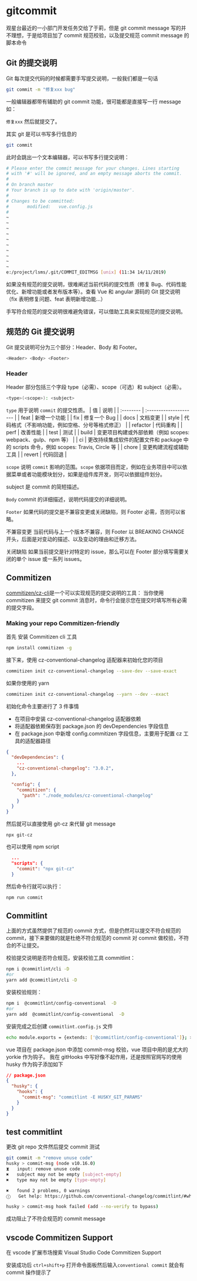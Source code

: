 # gitcommit

观星台最近的一小部门开发任务交给了于莉，但是 git commit message 写的并不理想，于是给项目加了 commit 规范校验，以及提交规范 commit message
的脚本命令

## Git 的提交说明

Git 每次提交代码的时候都需要手写提交说明，一般我们都是一句话

```bash
git commit -m "修复xxx bug"
```

一般编辑器都带有辅助的 git commit 功能，很可能都是直接写一行 message 如：

`修复xxx` 然后就提交了。

其实 git 是可以书写多行信息的

```bash
git commit
```

此时会跳出一个文本编辑器，可以书写多行提交说明：

```bash
# Please enter the commit message for your changes. Lines starting
# with '#' will be ignored, and an empty message aborts the commit.
#
# On branch master
# Your branch is up to date with 'origin/master'.
#
# Changes to be committed:
#       modified:   vue.config.js
#
~
~
~
~
~
~
~
~
~
~
e:/project/lsms/.git/COMMIT_EDITMSG [unix] (11:34 14/11/2019)
```

如果没有规范的提交说明，很难阐述当前代码的提交性质（修复 Bug、代码性能优化、新增功能或者发布版本等）。查看 Vue 和 angular 源码的 Git 提交说明（fix 表明修复问题、feat 表明新增功能...）

手写符合规范的提交说明很难避免错误，可以借助工具来实现规范的提交说明。

## 规范的 Git 提交说明

Git 提交说明可分为三个部分：Header、Body 和 Footer。

```js
<Header> <Body> <Footer>
```

### Header

Header 部分包括三个字段 type（必需）、scope（可选）和 subject（必需）。

```bash
<type>(<scope>): <subject>
```

`type` 用于说明 `commit` 的提交性质。
| 值 | 说明 |
| :-------- | :--------------------- |
| feat | 新增一个功能 |
| fix | 修复一个 Bug |
| docs | 文档变更 |
| style | 代码格式（不影响功能，例如空格、分号等格式修正） |
| refactor | 代码重构 |
| perf | 改善性能 |
| test | 测试 |
| build | 变更项目构建或外部依赖（例如 scopes: webpack、gulp、npm 等） |
| ci | 更改持续集成软件的配置文件和 package 中的 scripts 命令，例如 scopes: Travis, Circle 等 |
| chore | 变更构建流程或辅助工具 |
| revert | 代码回退 |

`scope` 说明 `commit` 影响的范围。`scope` 依据项目而定，例如在业务项目中可以依据菜单或者功能模块划分，如果是组件库开发，则可以依据组件划分。

subject 是 commit 的简短描述。

`Body`
commit 的详细描述，说明代码提交的详细说明。

`Footer`
如果代码的提交是不兼容变更或关闭缺陷，则 Footer 必需，否则可以省略。

不兼容变更
当前代码与上一个版本不兼容，则 Footer 以 BREAKING CHANGE 开头，后面是对变动的描述、以及变动的理由和迁移方法。

关闭缺陷
如果当前提交是针对特定的 issue，那么可以在 Footer 部分填写需要关闭的单个 issue 或一系列 issues。

## Commitizen

[commitizen/cz-cli](https://github.com/commitizen/cz-cli)是一个可以实现规范的提交说明的工具：
当你使用 commitizen 来提交 git commit 消息时，命令行会提示您在提交时填写所有必需的提交字段。

### Making your repo Commitizen-friendly

首先 安装 Commitizen cli 工具

```bash
npm install commitizen -g
```

接下来，使用 cz-conventional-changelog 适配器来初始化您的项目

```bash
commitizen init cz-conventional-changelog --save-dev --save-exact
```

如果你使用的 yarn

```bash
commitizen init cz-conventional-changelog --yarn --dev --exact
```

初始化命令主要进行了 3 件事情

- 在项目中安装 cz-conventional-changelog 适配器依赖
- 将适配器依赖保存到 package.json 的 devDependencies 字段信息
- 在 package.json 中新增 config.commitizen 字段信息，主要用于配置 cz 工具的适配器路径

```json
{
  "devDependencies": {
    ...
    "cz-conventional-changelog": "3.0.2",
  },

  "config": {
    "commitizen": {
      "path": "./node_modules/cz-conventional-changelog"
    }
  }
}
```

然后就可以直接使用 git-cz 来代替 git message

```
npx git-cz
```

也可以使用 npm script

```json
  ...
  "scripts": {
    "commit": "npx git-cz"
  }
```

然后命令行就可以执行：

```bash
npm run commit
```

## Commitlint

上面的方式虽然提供了规范的 commit 方式，但是仍然可以提交不符合规范的 commit，接下来要做的就是杜绝不符合规范的 commit
对 commit 做校验，不符合的不让提交。

校验提交说明是否符合规范，安装校验工具 commitlint：

```bash
npm i @commitlint/cli -D
#or
yarn add @commitlint/cli -D
```

安装校验规则：

```bash
npm i  @commitlint/config-conventional  -D
#or
yarn add  @commitlint/config-conventional  -D
```

安装完成之后创建 `commitlint.config.js` 文件

```bash
echo module.exports = {extends: ['@commitlint/config-conventional']}; > commitlint.config.js
```

vue 项目在 package.json 中添加 commit-msg 校验，vue 项目中用的是尤大的 yorkie 作为钩子。
我在 gitHooks 中写好像不起作用，还是按照官网写的使用 husky 作为钩子添加如下

```json
// package.json
{
  "husky": {
    "hooks": {
      "commit-msg": "commitlint -E HUSKY_GIT_PARAMS"
    }
  }
}
```

## test commitlint

更改 git repo 文件然后提交 commit 测试

```bash
git commit -m "remove unuse code"
husky > commit-msg (node v10.16.0)
⧗   input: remove unuse code
✖   subject may not be empty [subject-empty]
✖   type may not be empty [type-empty]

✖   found 2 problems, 0 warnings
ⓘ   Get help: https://github.com/conventional-changelog/commitlint/#what-is-commitlint

husky > commit-msg hook failed (add --no-verify to bypass)
```

成功阻止了不符合规范的 commit message

## vscode Commitizen Support

在 vscode 扩展市场搜索 Visual Studio Code Commitizen Support

安装成功后 `ctrl+shift+p` 打开命令面板然后输入`conventional commit` 就会有 commit 操作提示了
